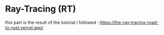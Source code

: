# Ray-Tracing (RT)
this part is the result of the tutorial i followed : https://the-ray-tracing-road-to-rust.vercel.app/



